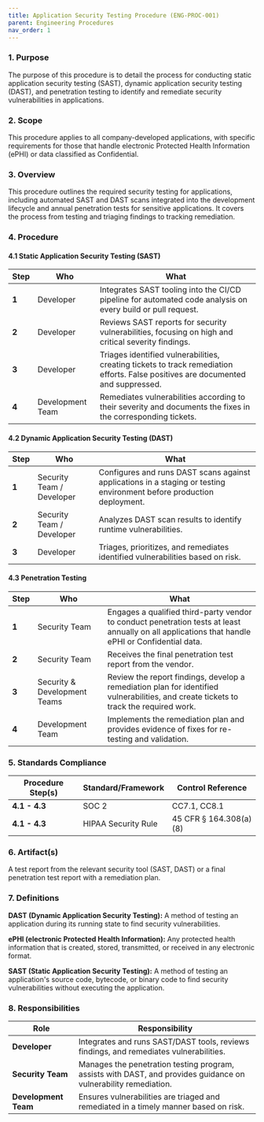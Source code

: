 ```yaml
---
title: Application Security Testing Procedure (ENG-PROC-001)
parent: Engineering Procedures
nav_order: 1
---
```

### 1. Purpose

The purpose of this procedure is to detail the process for conducting static application security testing (SAST), dynamic application security testing (DAST), and penetration testing to identify and remediate security vulnerabilities in applications.

### 2. Scope

This procedure applies to all company-developed applications, with specific requirements for those that handle electronic Protected Health Information (ePHI) or data classified as Confidential.

### 3. Overview

This procedure outlines the required security testing for applications, including automated SAST and DAST scans integrated into the development lifecycle and annual penetration tests for sensitive applications. It covers the process from testing and triaging findings to tracking remediation.

### 4. Procedure

#### 4.1 Static Application Security Testing (SAST)

| **Step** | **Who**                      | **What**                                                                                                                              |
| -------- | ---------------------------- | ------------------------------------------------------------------------------------------------------------------------------------- |
| **1**    | Developer                    | Integrates SAST tooling into the CI/CD pipeline for automated code analysis on every build or pull request.                           |
| **2**    | Developer                    | Reviews SAST reports for security vulnerabilities, focusing on high and critical severity findings.                                   |
| **3**    | Developer                    | Triages identified vulnerabilities, creating tickets to track remediation efforts. False positives are documented and suppressed.       |
| **4**    | Development Team             | Remediates vulnerabilities according to their severity and documents the fixes in the corresponding tickets.                           |

#### 4.2 Dynamic Application Security Testing (DAST)

| **Step** | **Who**                      | **What**                                                                                                                              |
| -------- | ---------------------------- | ------------------------------------------------------------------------------------------------------------------------------------- |
| **1**    | Security Team / Developer    | Configures and runs DAST scans against applications in a staging or testing environment before production deployment.                   |
| **2**    | Security Team / Developer    | Analyzes DAST scan results to identify runtime vulnerabilities.                                                                       |
| **3**    | Developer                    | Triages, prioritizes, and remediates identified vulnerabilities based on risk.                                                        |

#### 4.3 Penetration Testing

| **Step** | **Who**                      | **What**                                                                                                                              |
| -------- | ---------------------------- | ------------------------------------------------------------------------------------------------------------------------------------- |
| **1**    | Security Team                | Engages a qualified third-party vendor to conduct penetration tests at least annually on all applications that handle ePHI or Confidential data. |
| **2**    | Security Team                | Receives the final penetration test report from the vendor.                                                                           |
| **3**    | Security & Development Teams | Review the report findings, develop a remediation plan for identified vulnerabilities, and create tickets to track the required work.   |
| **4**    | Development Team             | Implements the remediation plan and provides evidence of fixes for re-testing and validation.                                         |

### 5. Standards Compliance

| **Procedure Step(s)** | **Standard/Framework**     | **Control Reference**     |
| --------------------- | -------------------------- | ------------------------- |
| **4.1 - 4.3**         | SOC 2                      | CC7.1, CC8.1              |
| **4.1 - 4.3**         | HIPAA Security Rule        | 45 CFR § 164.308(a)(8)    |

### 6. Artifact(s)

A test report from the relevant security tool (SAST, DAST) or a final penetration test report with a remediation plan.

### 7. Definitions

**DAST (Dynamic Application Security Testing):** A method of testing an application during its running state to find security vulnerabilities.

**ePHI (electronic Protected Health Information):** Any protected health information that is created, stored, transmitted, or received in any electronic format.

**SAST (Static Application Security Testing):** A method of testing an application's source code, bytecode, or binary code to find security vulnerabilities without executing the application.

### 8. Responsibilities

| **Role**           | **Responsibility**                                                                                             |
| ------------------ | -------------------------------------------------------------------------------------------------------------- |
| **Developer**      | Integrates and runs SAST/DAST tools, reviews findings, and remediates vulnerabilities.                           |
| **Security Team**  | Manages the penetration testing program, assists with DAST, and provides guidance on vulnerability remediation.  |
| **Development Team** | Ensures vulnerabilities are triaged and remediated in a timely manner based on risk.                           |
